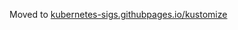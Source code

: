 
Moved to [kubernetes-sigs.githubpages.io/kustomize](kubernetes-sigs.githubpages.io/kustomize/guides/plugins/builtins/)
